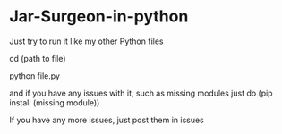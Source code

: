 # Jar-Surgeon-in-python


Just try to run it like my other Python files

cd (path to file)

python file.py

and if you have any issues with it, such as missing modules
just do (pip install (missing module)) 

If you have any more issues, just post them in issues
